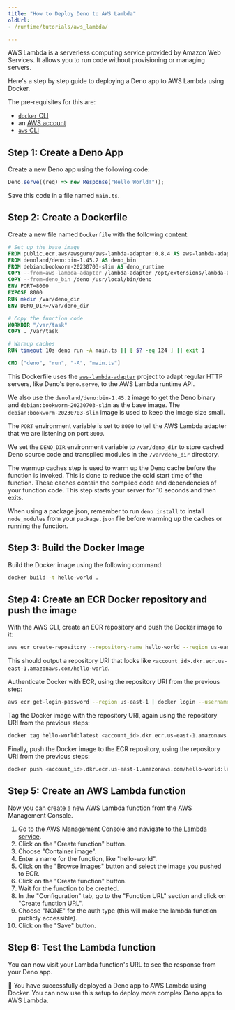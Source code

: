 ```yaml
---
title: "How to Deploy Deno to AWS Lambda"
oldUrl: 
- /runtime/tutorials/aws_lambda/

---
```


AWS Lambda is a serverless computing service provided by Amazon Web Services. It
allows you to run code without provisioning or managing servers.

Here's a step by step guide to deploying a Deno app to AWS Lambda using Docker.

The pre-requisites for this are:

- [`docker` CLI](https://docs.docker.com/reference/cli/docker/)
- an [AWS account](https://aws.amazon.com)
- [`aws` CLI](https://docs.aws.amazon.com/cli/latest/userguide/getting-started-install.html)

## Step 1: Create a Deno App

Create a new Deno app using the following code:

```ts title="main.ts"
Deno.serve((req) => new Response("Hello World!"));
```

Save this code in a file named `main.ts`.

## Step 2: Create a Dockerfile

Create a new file named `Dockerfile` with the following content:

```Dockerfile
# Set up the base image
FROM public.ecr.aws/awsguru/aws-lambda-adapter:0.8.4 AS aws-lambda-adapter
FROM denoland/deno:bin-1.45.2 AS deno_bin
FROM debian:bookworm-20230703-slim AS deno_runtime
COPY --from=aws-lambda-adapter /lambda-adapter /opt/extensions/lambda-adapter
COPY --from=deno_bin /deno /usr/local/bin/deno
ENV PORT=8000
EXPOSE 8000
RUN mkdir /var/deno_dir
ENV DENO_DIR=/var/deno_dir

# Copy the function code
WORKDIR "/var/task"
COPY . /var/task

# Warmup caches
RUN timeout 10s deno run -A main.ts || [ $? -eq 124 ] || exit 1

CMD ["deno", "run", "-A", "main.ts"]
```

This Dockerfile uses the
[`aws-lambda-adapter`](https://github.com/awslabs/aws-lambda-web-adapter)
project to adapt regular HTTP servers, like Deno's `Deno.serve`, to the AWS
Lambda runtime API.

We also use the `denoland/deno:bin-1.45.2` image to get the Deno binary and
`debian:bookworm-20230703-slim` as the base image. The
`debian:bookworm-20230703-slim` image is used to keep the image size small.

The `PORT` environment variable is set to `8000` to tell the AWS Lambda adapter
that we are listening on port `8000`.

We set the `DENO_DIR` environment variable to `/var/deno_dir` to store cached
Deno source code and transpiled modules in the `/var/deno_dir` directory.

The warmup caches step is used to warm up the Deno cache before the function is
invoked. This is done to reduce the cold start time of the function. These
caches contain the compiled code and dependencies of your function code. This
step starts your server for 10 seconds and then exits.

When using a package.json, remember to run `deno install` to install
`node_modules` from your `package.json` file before warming up the caches or
running the function.

## Step 3: Build the Docker Image

Build the Docker image using the following command:

```bash
docker build -t hello-world .
```

## Step 4: Create an ECR Docker repository and push the image

With the AWS CLI, create an ECR repository and push the Docker image to it:

```bash
aws ecr create-repository --repository-name hello-world --region us-east-1 | grep repositoryUri
```

This should output a repository URI that looks like
`<account_id>.dkr.ecr.us-east-1.amazonaws.com/hello-world`.

Authenticate Docker with ECR, using the repository URI from the previous step:

```bash
aws ecr get-login-password --region us-east-1 | docker login --username AWS --password-stdin <account_id>.dkr.ecr.us-east-1.amazonaws.com
```

Tag the Docker image with the repository URI, again using the repository URI
from the previous steps:

```bash
docker tag hello-world:latest <account_id>.dkr.ecr.us-east-1.amazonaws.com/hello-world:latest
```

Finally, push the Docker image to the ECR repository, using the repository URI
from the previous steps:

```bash
docker push <account_id>.dkr.ecr.us-east-1.amazonaws.com/hello-world:latest
```

## Step 5: Create an AWS Lambda function

Now you can create a new AWS Lambda function from the AWS Management Console.

1. Go to the AWS Management Console and
   [navigate to the Lambda service](https://us-east-1.console.aws.amazon.com/lambda/home?region=us-east-1).
2. Click on the "Create function" button.
3. Choose "Container image".
4. Enter a name for the function, like "hello-world".
5. Click on the "Browse images" button and select the image you pushed to ECR.
6. Click on the "Create function" button.
7. Wait for the function to be created.
8. In the "Configuration" tab, go to the "Function URL" section and click on
   "Create function URL".
9. Choose "NONE" for the auth type (this will make the lambda function publicly
   accessible).
10. Click on the "Save" button.

## Step 6: Test the Lambda function

You can now visit your Lambda function's URL to see the response from your Deno
app.

🦕 You have successfully deployed a Deno app to AWS Lambda using Docker. You can
now use this setup to deploy more complex Deno apps to AWS Lambda.
